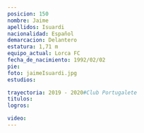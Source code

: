 ```yaml
---
posicion: 150
nombre: Jaime
apellidos: Isuardi
nacionalidad: Español
demarcacion: Delantero
estatura: 1,71 m
equipo_actual: Lorca FC
fecha_de_nacimiento: 1992/02/02
pie: 
foto: jaimeIsuardi.jpg
estudios: 

trayectoria: 2019 - 2020#Club Portugalete
titulos:
logros:

video:
---
```

